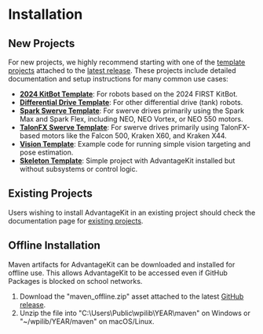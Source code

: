 # Installation

## New Projects

For new projects, we highly recommend starting with one of the [template projects](/category/template-projects) attached to the [latest release](https://github.com/Mechanical-Advantage/AdvantageKit/releases). These projects include detailed documentation and setup instructions for many common use cases:

- **[2024 KitBot Template](../template-projects/kitbot-2024-template.md)**: For robots based on the 2024 FIRST KitBot.
- **[Differential Drive Template](../template-projects/diff-drive-template.md)**: For other differential drive (tank) robots.
- **[Spark Swerve Template](../template-projects/spark-swerve-template.md)**: For swerve drives primarily using the Spark Max and Spark Flex, including NEO, NEO Vortex, or NEO 550 motors.
- **[TalonFX Swerve Template](../template-projects/talonfx-swerve-template.md)**: For swerve drives primarily using TalonFX-based motors like the Falcon 500, Kraken X60, and Kraken X44.
- **[Vision Template](../template-projects/vision-template.md)**: Example code for running simple vision targeting and pose estimation.
- **[Skeleton Template](../template-projects/skeleton-template.md)**: Simple project with AdvantageKit installed but without subsystems or control logic.

## Existing Projects

Users wishing to install AdvantageKit in an existing project should check the documentation page for [existing projects](./existing-projects.md).

## Offline Installation

Maven artifacts for AdvantageKit can be downloaded and installed for offline use. This allows AdvantageKit to be accessed even if GitHub Packages is blocked on school networks.

1. Download the "maven_offline.zip" asset attached to the latest [GitHub release](https://github.com/Mechanical-Advantage/AdvantageKit/releases/latest).
2. Unzip the file into "C:\Users\Public\wpilib\YEAR\maven" on Windows or "~/wpilib/YEAR/maven" on macOS/Linux.
